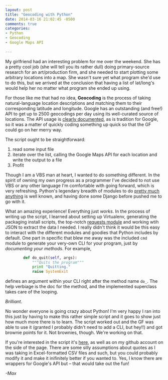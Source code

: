 ```yaml
---
layout: post
title: "Geocoding with Python"
date: 2014-03-16 21:02:45 -0500
comments: true
categories: 
- Python
- Geocoding
- Google Maps API
 
---
```


My girlfriend had an interesting problem for me over the weekend. She has a pretty cool job (she will tell you its rather dull) doing primary-source research for an art/production firm, and she needed to start plotting some arbitrary locations into a map. She wasn't sure yet what program she'd use to do this, but we arrived at the conclusion that having a list of lat/long's would help her no matter what program she ended up using. 

For those like me that had no idea, **Geocoding** is the process of taking natural-language location descriptions and matching them to their corresponding latitude and longitude. <!-- more --> Google has an outstanding (and free!) API to get up to 2500 geocodings per day using its well-curated source of locations. The API usage is [clearly documented](https://developers.google.com/maps/documentation/geocoding/), as is tradition for Google, so it was a matter of quickly coding something up quick so that the GF could go on her merry way. 

The script ought to be straightforward:

1. read some input file
2. iterate over the list, calling the Google Maps API for each location and write the output to a file
3. Profit

Though I am a VBS man at heart, I wanted to do something different. In the spirit of owning my own progress as a programmer I've decided to not use VBS or any other language I'm comfortable with going forward, which is very refreshing. Python's legendary breadth of modules to do [pretty much anything](https://www.python.org/doc/humor/#shooting-yourself-in-the-foot) is well known, and having done some Django before pushed me to go with it. 

What an amazing experience! Everything just *works*. In the process of writing up the script, I learned about setting up Virtualenv, generating the packaging install scripts, the top-notch [requests module](http://docs.python-requests.org/en/latest/) and working wtih JSON to extract the data I needed. I really didn't think it would be this easy to interact with the different modules and goodies that Python includes by default. One part in specific that blew me away was the included `cmd` module to generate your very-own CLI for your program, just by *documenting your methods*. For example, 
``` python Self-building CLI
		def do_quit(self, args):
			"""Quits the program"""
			print "Quitting."
			raise SystemExit
```

defines an argument within your CLI right after the method name `do_`. The help verbiage is the doc for the method, and the implemented superclass takes care of the looping.

*Brilliant*. 

No wonder everyone is going crazy about Python! I'm very happy I ran into this just by having to make this rather simple script and it goes to show just how much more there is to learn. The script worked out and the GF was able to use it (granted I probably didn't need to add a CLI, but hey!!) and got brownie points for it. Not brownies, though. We're working on that. 

If you're interested in the script it's [here](https://github.com/maxArturo/gMapsGeoCoder/blob/master/geocoder.py), as well as on my github account on the side of the page. There are some silly assumptions about quotes as I was taking in Excel-formatted CSV files and such, but you could probably modify it and make it inifinitely better if you wanted to. Yes, I know there are wrappers for Google's API but – that would take out the fun!

*-Max*